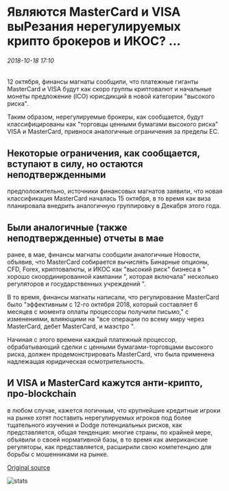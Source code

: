 # Являются MasterCard и VISA выРезания нерегулируемых крипто брокеров и ИКОС? ...

###### 2018-10-18 17:10

12 октября, финансы магнаты сообщили, что платежные гиганты MasterCard и VISA будут как скоро группы криптовалют и начальные монеты предложение (ICO) юрисдикций в новой категории "высокого риска".

Таким образом, нерегулируемые брокеры, как сообщается, будут классифицированы как "торговцы ценными бумагами высокого риска" VISA и MasterCard, привнося аналогичные ограничения за пределы ЕС.

## Некоторые ограничения, как сообщается, вступают в силу, но остаются неподтвержденными

предположительно, источники финансовых магнатов заявили, что новая классификация MasterCard началась 15 октября, в то время как виза планировала внедрить аналогичную группировку в Декабря этого года.

## Были аналогичные (также неподтвержденные) отчеты в мае

ранее, в мае, финансы магнаты сообщили аналогичные Новости, объявив, что MasterCard собирается вычислять Бинарные опционы, CFD, Forex, криптовалюты, и ИКОС как "высокий риск" бизнеса в " хорошо скоординированной кампании ", которая включала" несколько регуляторов и государственных учреждений ".

В то время, финансы магнаты написали, что регулирование MasterCard было "эффективным с 12-го октября 2018, который составляет 6 месяцев с момента оплаты процессоры получили письмо," с изменениями, влияющими на "все операции по всему миру через MasterCard, дебет MasterCard, и маэстро ".

Начиная с этого времени каждый платежный процессор, обрабатывающий сделки с ценными бумагами-торговцами высокого риска, должен продемонстрировать MasterCard, что была применена надлежащая юридическая осмотрительность.

## И VISA и MasterCard кажутся анти-крипто, про-blockchain

в любом случае, кажется логичным, что крупнейшие кредитные игроки на рынке хотят поставить нерегулируемых игроков под более тщательного изучения и Dodge потенциальных рисков, как представляется, общая тенденция: многие страны, по крайней мере, объявили о своей нормативной базы, в то время как американские регуляторы, как представляется, расширили свою компетенцию для борьбы с мошенниками на рынке.

[Original source](https://cointelegraph.com/news/are-mastercard-and-visa-cutting-out-unregulated-crypto-brokers-and-icos)

![stats](https://c.statcounter.com/11760860/0/a89fa40b/1/ "stats")